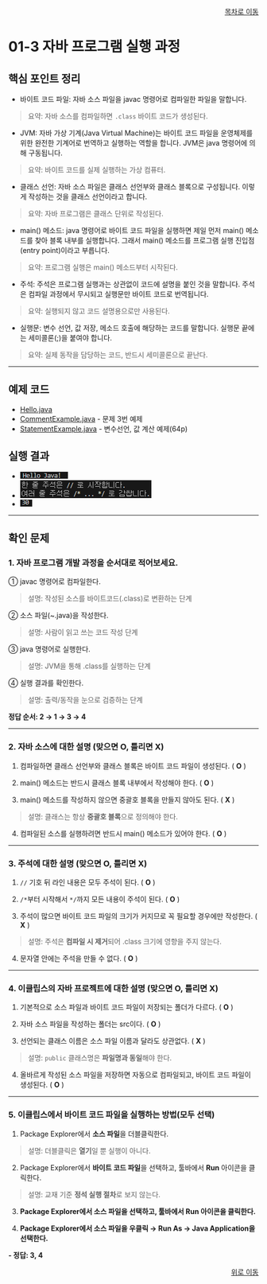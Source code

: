 <p align="right"><a href="../readme.md">목차로 이동</a></p>

# 01-3 자바 프로그램 실행 과정

## 핵심 포인트 정리

- 바이트 코드 파일: 자바 소스 파일을 javac 명령어로 컴파일한 파일을 말합니다.  
> 요약: 자바 소스를 컴파일하면 `.class` 바이트 코드가 생성된다.

- JVM: 자바 가상 기계(Java Virtual Machine)는 바이트 코드 파일을 운영체제를 위한 완전한 기계어로 번역하고 실행하는 역할을 합니다. JVM은 java 명령어에 의해 구동됩니다.  
> 요약: 바이트 코드를 실제 실행하는 가상 컴퓨터.

- 클래스 선언: 자바 소스 파일은 클래스 선언부와 클래스 블록으로 구성됩니다. 이렇게 작성하는 것을 클래스 선언이라고 합니다.  
> 요약: 자바 프로그램은 클래스 단위로 작성된다.

- main() 메소드: java 명령어로 바이트 코드 파일을 실행하면 제일 먼저 main() 메소드를 찾아 블록 내부를 실행합니다. 그래서 main() 메소드를 프로그램 실행 진입점(entry point)이라고 부릅니다.  
> 요약: 프로그램 실행은 main() 메소드부터 시작된다.

- 주석: 주석은 프로그램 실행과는 상관없이 코드에 설명을 붙인 것을 말합니다. 주석은 컴파일 과정에서 무시되고 실행문만 바이트 코드로 번역됩니다.  
> 요약: 실행되지 않고 코드 설명용으로만 사용된다.

- 실행문: 변수 선언, 값 저장, 메소드 호출에 해당하는 코드를 말합니다. 실행문 끝에는 세미콜론(;)을 붙여야 합니다.  
> 요약: 실제 동작을 담당하는 코드, 반드시 세미콜론으로 끝난다.

---

## 예제 코드

- [Hello.java](../code-examples/chap01_3/Hello.java)
- [CommentExample.java](../code-examples/chap01_3/CommentExample.java) - 문제 3번 예제 
- [StatementExample.java](../code-examples/chap01_3/StatementExample.java) - 변수선언, 값 계산 예제(64p)

## 실행 결과

- ![Hello - ](../images/01-3/hello.png)
- ![Comment - ](../images/01-3/comment.png)
- ![Statement - ](../images/01-3/statement.png)

---

## 확인 문제

### 1. 자바 프로그램 개발 과정을 순서대로 적어보세요.
① javac 명령어로 컴파일한다.  
> 설명: 작성된 소스를 바이트코드(.class)로 변환하는 단계

② 소스 파일(~.java)을 작성한다.  
> 설명: 사람이 읽고 쓰는 코드 작성 단계

③ java 명령어로 실행한다.  
> 설명: JVM을 통해 .class를 실행하는 단계

④ 실행 결과를 확인한다.  
> 설명: 출력/동작을 눈으로 검증하는 단계

**정답 순서: 2 → 1 → 3 → 4** 

---

### 2. 자바 소스에 대한 설명 (맞으면 O, 틀리면 X)
1) 컴파일하면 클래스 선언부와 클래스 블록은 바이트 코드 파일이 생성된다. ( **O** )  

2) main() 메소드는 반드시 클래스 블록 내부에서 작성해야 한다. ( **O** )  

3) main() 메소드를 작성하지 않으면 중괄호 블록을 만들지 않아도 된다. ( **X** )  
> 설명: 클래스는 항상 **중괄호 블록**으로 정의해야 한다.

4) 컴파일된 소스를 실행하려면 반드시 main() 메소드가 있어야 한다. ( **O** )  

---

### 3. 주석에 대한 설명 (맞으면 O, 틀리면 X)
1) `//` 기호 뒤 라인 내용은 모두 주석이 된다. ( **O** )  

2) `/*`부터 시작해서 `*/`까지 모든 내용이 주석이 된다. ( **O** )  

3) 주석이 많으면 바이트 코드 파일의 크기가 커지므로 꼭 필요할 경우에만 작성한다. ( **X** )  
> 설명: 주석은 **컴파일 시 제거**되어 .class 크기에 영향을 주지 않는다.

4) 문자열 안에는 주석을 만들 수 없다. ( **O** )  

---

### 4. 이클립스의 자바 프로젝트에 대한 설명 (맞으면 O, 틀리면 X)
1) 기본적으로 소스 파일과 바이트 코드 파일이 저장되는 폴더가 다르다. ( **O** )  

2) 자바 소스 파일을 작성하는 폴더는 src이다. ( **O** )  

3) 선언되는 클래스 이름은 소스 파일 이름과 달라도 상관없다. ( **X** )  
> 설명: `public` 클래스명은 **파일명과 동일**해야 한다.

4) 올바르게 작성된 소스 파일을 저장하면 자동으로 컴파일되고, 바이트 코드 파일이 생성된다. ( **O** )  

---

### 5. 이클립스에서 바이트 코드 파일을 실행하는 방법(모두 선택)
1) Package Explorer에서 **소스 파일**을 더블클릭한다.
> 설명: 더블클릭은 **열기**일 뿐 실행이 아니다.

2) Package Explorer에서 **바이트 코드 파일**을 선택하고, 툴바에서 **Run** 아이콘을 클릭한다.
> 설명: 교재 기준 **정석 실행 절차**로 보지 않는다.

3) **Package Explorer에서 소스 파일을 선택하고, 툴바에서 Run 아이콘을 클릭한다.**


4) **Package Explorer에서 소스 파일을 우클릭 → Run As → Java Application을 선택한다.**

**- 정답: 3, 4**
<p align="right"><a href="#top">위로 이동</a> 
